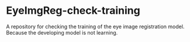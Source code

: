 # EyeImgReg-check-training

A repository for checking the training of the eye image registration model. Because the developing model is not learning.